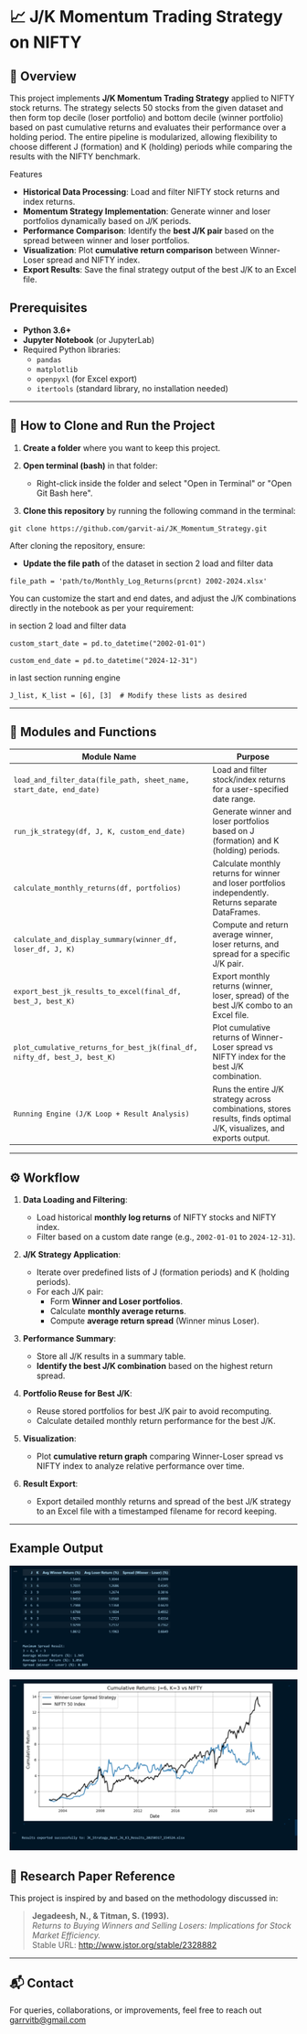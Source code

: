 # 📈 J/K Momentum Trading Strategy on NIFTY

## 🔑 Overview

This project implements **J/K Momentum Trading Strategy** applied to NIFTY stock returns. The strategy selects 50 stocks from the given dataset and then form top decile (loser portfolio) and bottom decile (winner portfolio) based on past cumulative returns and evaluates their performance over a holding period. The entire pipeline is modularized, allowing flexibility to choose different J (formation) and K (holding) periods while comparing the results with the NIFTY benchmark.

Features

- **Historical Data Processing**: Load and filter NIFTY stock returns and index returns.
- **Momentum Strategy Implementation**: Generate winner and loser portfolios dynamically based on J/K periods.
- **Performance Comparison**: Identify the **best J/K pair** based on the spread between winner and loser portfolios.
- **Visualization**: Plot **cumulative return comparison** between Winner-Loser spread and NIFTY index.
- **Export Results**: Save the final strategy output of the best J/K to an Excel file.

## Prerequisites

- **Python 3.6+**
- **Jupyter Notebook** (or JupyterLab)
- Required Python libraries:
  - `pandas`
  - `matplotlib`
  - `openpyxl` (for Excel export)
  - `itertools` (standard library, no installation needed)
---

## 📂 How to Clone and Run the Project

1. **Create a folder** where you want to keep this project.

2. **Open terminal (bash)** in that folder:
   - Right-click inside the folder and select "Open in Terminal" or "Open Git Bash here".

3. **Clone this repository** by running the following command in the terminal:

```
git clone https://github.com/garvit-ai/JK_Momentum_Strategy.git
```

After cloning the repository, ensure:

- **Update the file path**  of the dataset in section 2 load and filter data

```
file_path = 'path/to/Monthly_Log_Returns(prcnt) 2002-2024.xlsx'
```

You can customize the start and end dates, and adjust the J/K combinations directly in the notebook as per your requirement:

in section 2 load and filter data
```
custom_start_date = pd.to_datetime("2002-01-01")
```
```
custom_end_date = pd.to_datetime("2024-12-31")
```
in last section running engine
```
J_list, K_list = [6], [3]  # Modify these lists as desired
```


---
## 🧩 Modules and Functions

| Module Name                                           | Purpose                                                              |
|------------------------------------------------------|----------------------------------------------------------------------|
| `load_and_filter_data(file_path, sheet_name, start_date, end_date)` | Load and filter stock/index returns for a user-specified date range. |
| `run_jk_strategy(df, J, K, custom_end_date)`     | Generate winner and loser portfolios based on J (formation) and K (holding) periods. |
| `calculate_monthly_returns(df, portfolios)`     | Calculate monthly returns for winner and loser portfolios independently. Returns separate DataFrames. |
| `calculate_and_display_summary(winner_df, loser_df, J, K)` | Compute and return average winner, loser returns, and spread for a specific J/K pair. |
| `export_best_jk_results_to_excel(final_df, best_J, best_K)` | Export monthly returns (winner, loser, spread) of the best J/K combo to an Excel file. |
| `plot_cumulative_returns_for_best_jk(final_df, nifty_df, best_J, best_K)` | Plot cumulative returns of Winner-Loser spread vs NIFTY index for the best J/K combination. |
| `Running Engine (J/K Loop + Result Analysis)` | Runs the entire J/K strategy across combinations, stores results, finds optimal J/K, visualizes, and exports output. |

---

## ⚙️ Workflow

1. **Data Loading and Filtering**:
   - Load historical **monthly log returns** of NIFTY stocks and NIFTY index.
   - Filter based on a custom date range (e.g., `2002-01-01` to `2024-12-31`).

2. **J/K Strategy Application**:
   - Iterate over predefined lists of J (formation periods) and K (holding periods).
   - For each J/K pair:
     - Form **Winner and Loser portfolios**.
     - Calculate **monthly average returns**.
     - Compute **average return spread** (Winner minus Loser).

3. **Performance Summary**:
   - Store all J/K results in a summary table.
   - **Identify the best J/K combination** based on the highest return spread.

4. **Portfolio Reuse for Best J/K**:
   - Reuse stored portfolios for best J/K pair to avoid recomputing.
   - Calculate detailed monthly return performance for the best J/K.

5. **Visualization**:
   - Plot **cumulative return graph** comparing Winner-Loser spread vs NIFTY index to analyze relative performance over time.

6. **Result Export**:
   - Export detailed monthly returns and spread of the best J/K strategy to an Excel file with a timestamped filename for record keeping.

---


## Example Output


![Winner-Loser vs NIFTY Cumulative Returns](/output_image/output%201.png)

![Portfolio Summary Table](/output_image/output%202.png)


## 📄 Research Paper Reference  

This project is inspired by and based on the methodology discussed in:  

> **Jegadeesh, N., & Titman, S. (1993).**  
> *Returns to Buying Winners and Selling Losers: Implications for Stock Market Efficiency.*  
Stable URL: http://www.jstor.org/stable/2328882


---

## 📬 Contact

For queries, collaborations, or improvements, feel free to reach out garrvitb@gmail.com

